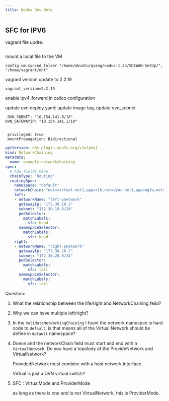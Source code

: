 ```yaml
---
title: Nodus Dev Note
---
```


## SFC for IPV6

vagrant file updte:

<img src="file:///C:/Users/qiangren/AppData/Roaming/marktext/images/2022-08-25-15-35-26-image.png" title="" alt="" data-align="left">

mount  a local file to the VM

```shell
config.vm.synced_folder "/home/ubuntu/qiang/nodus-1.24/SDEWAN-SetUp/", "/home/vagrant/mnt"
```

vagrant version update to 2.2.19

```shell
vagrant_version=2.2.19
```

enable ipv4_forward in calico configuration

update ovn deploy yaml:   update image tag, update ovn_subnet

```shell
 OVN_SUBNET: "10.154.141.0/18"
OVN_GATEWAYIP: "10.154.141.1/18"


 privileged: true
 mountPropagation: Bidirectional
```

```yaml
apiVersion: k8s.plugin.opnfv.org/v1alpha1
kind: NetworkChaining
metadata:
  name: example-networkchaining
spec:
  # Add fields here
  chainType: "Routing"
  routingSpec:
    namespace: "default"
    networkChain: "net=virtual-net1,app=slb,net=dync-net1,app=ngfw,net=dync-net2,app=sdewan,net=virtual-net2"
    left:
    - networkName: "left-pnetwork"
      gatewayIp: "172.30.10.2"
      subnet: "172.30.10.0/24"
      podSelector:
        matchLabels:
          sfc: head
      namespaceSelector:
        matchLabels:
          sfc: head
    right:
    - networkName: "right-pnetwork"
      gatewayIp: "172.30.20.2"
      subnet: "172.30.20.0/24"
      podSelector:
        matchLabels:
          sfc: tail
      namespaceSelector:
        matchLabels:
          sfc: tail
```

Question:

1. What the relationship between the life/right and NetworkChaining feild?

2. Why we can have multiple left/right?

3. In the `ValidateNetworkingChaining` I fount the network namespce is hard code to `default`, is that means all of the Virtual Network should be define in `default` namespace? 

4. Doese and the networkChain feild must start and end with a `VirtualNetwork`. Do you have a topolody of the ProvideNetwork and VirtualNetwork?
   
   ProvidedNetwork must combine with a host network interface.
   
   Virtual is just a OVN virtual switch?

5. SFC :  VirtualMode and ProviderMode
   
   as long as there is one end is not  VirtualNetwork, this is ProviderMode.
